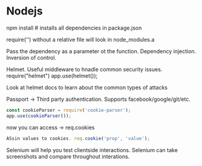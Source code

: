# Nodejs

npm install # installs all dependencies in package.json

require('') without a relative file will look in node_modules.a

Pass the dependency as a parameter ot the function. Dependency injection.
Inversion of control.

Helmet. Useful middleware to hnadle common security issues.
require("helmet")
app.use(helmet());

Look at helmet docs to learn about the common types of attacks

Passport -> Third party authentication. Supports facebook/google/git/etc.
```js
const cookieParser = require('cookie-parser');
app.use(cookieParser());
```
now you can access -> req.cookies
```js
ASsin values to cookies. req.cookie('prop', 'value');
```

Selenium will help you test clientside interactions.
Selenium can take screenshots and compare throughout interations.